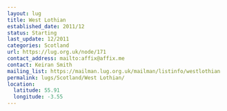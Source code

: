```yaml
---
layout: lug
title: West Lothian
established_date: 2011/12
status: Starting
last_update: 12/2011
categories: Scotland
url: https://lug.org.uk/node/171
contact_address: mailto:affix@affix.me
contact: Keiran Smith
mailing_list: https://mailman.lug.org.uk/mailman/listinfo/westlothian
permalink: lugs/Scotland/West Lothian/
location:
  latitude: 55.91
  longitude: -3.55
---
```

